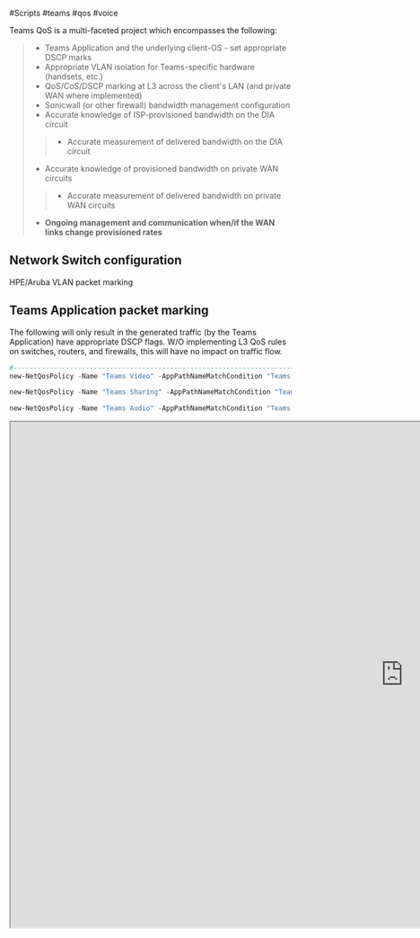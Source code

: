 
#Scripts  #teams #qos #voice

Teams QoS is a multi-faceted project which encompasses the following:
> - Teams Application and the underlying client-OS - set appropriate DSCP marks
> - Appropriate VLAN isolation for Teams-specific hardware (handsets, etc.)
> - QoS/CoS/DSCP marking at L3 across the client's LAN (and private WAN where implemented)
> - Sonicwall (or other firewall) bandwidth management configuration
> - Accurate knowledge of ISP-provisioned bandwidth on the DIA circuit
>> -  Accurate measurement of delivered bandwidth on the DIA circuit
> - Accurate knowledge of provisioned bandwidth on private WAN circuits
>>  - Accurate measurement of delivered bandwidth on private WAN circuits
> - **Ongoing management and communication when/if the WAN links change provisioned rates**


## Network Switch configuration

HPE/Aruba VLAN packet marking



## Teams Application packet marking
The following will only result in the generated traffic (by the Teams Application) have appropriate DSCP flags.  W/O implementing L3 QoS rules on switches, routers, and firewalls, this will have no impact on traffic flow.
```Powershell
#-------------------------------------------------------------------------------------------------------------------------
new-NetQosPolicy -Name "Teams Video" -AppPathNameMatchCondition "Teams.exe" -IPProtocolMatchCondition Both -IPSrcPortStartMatchCondition 50020 -IPSrcPortEndMatchCondition 50039 -DSCPAction 34 -NetworkProfile All

new-NetQosPolicy -Name "Teams Sharing" -AppPathNameMatchCondition "Teams.exe" -IPProtocolMatchCondition Both -IPSrcPortStartMatchCondition 50040 -IPSrcPortEndMatchCondition 50059 -DSCPAction 18 -NetworkProfile All

new-NetQosPolicy -Name "Teams Audio" -AppPathNameMatchCondition "Teams.exe" -IPProtocolMatchCondition Both -IPSrcPortStartMatchCondition 50000 -IPSrcPortEndMatchCondition 50019 -DSCPAction 46 -NetworkProfile All

```


<iframe width="1400" height="900" src="https://learn.microsoft.com/en-us/microsoftteams/qos-in-teams">title="Toolkit" frameborder="0" allow="accelerometer; autoplay; clipboard-write; encrypted-media; gyroscope; picture-in-picture" allowfullscreen></iframe>




